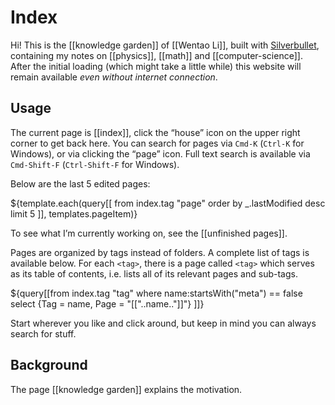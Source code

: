# Index

Hi! This is the [[knowledge garden]] of [[Wentao Li]], built with [Silverbullet](https://silverbullet.md), containing my notes on [[physics]], [[math]] and [[computer-science]]. After the initial loading (which might take a little while) this website will remain available _even without internet connection_.

## Usage

The current page is [[index]], click the “house” icon on the upper right corner to get back here. You can search for pages via `Cmd-K` (`Ctrl-K` for Windows), or via clicking the “page” icon. Full text search is available via `Cmd-Shift-F` (`Ctrl-Shift-F` for Windows).

Below are the last 5 edited pages: 

${template.each(query[[
  from index.tag "page"
  order by _.lastModified desc
  limit 5
]], templates.pageItem)}

To see what I’m currently working on, see the [[unfinished pages]].

Pages are organized by tags instead of folders. A complete list of tags is available below. For each `<tag>`, there is a page called `<tag>` which serves as its table of contents, i.e. lists all of its relevant pages and sub-tags.

${query[[from index.tag "tag" where name:startsWith("meta") == false select {Tag = name, Page = "[["..name.."]]"} ]]}

Start wherever you like and click around, but keep in mind you can always search for stuff.

## Background

The page [[knowledge garden]] explains the motivation.